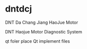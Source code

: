 dntdcj
======

DNT Da Chang Jiang HaoJue Motor  

DNT Haojue Motor Diagnostic System

qt foler place Qt implement files


